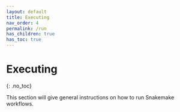 ```yaml
---
layout: default
title: Executing
nav_order: 4
permalink: /run
has_children: true
has_toc: true
---
```

# Executing
{: .no_toc}

This section will give general instructions on how to run Snakemake workflows.
